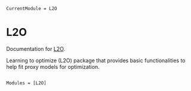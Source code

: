 ```@meta
CurrentModule = L2O
```

# L2O

Documentation for [L2O](https://github.com/andrewrosemberg/L2O.jl).

Learning to optimize (L2O) package that provides basic functionalities to help fit proxy models for optimization.

```@index
```

```@autodocs
Modules = [L2O]
```
